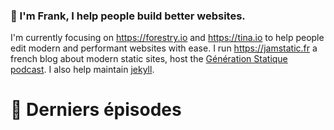 ### 👋 I'm Frank, I help people build better websites.

I'm currently focusing on https://forestry.io and https://tina.io to help people edit modern and performant websites with ease. I run https://jamstatic.fr a french blog about modern static sites, host the [Génération Statique podcast](https://anchor.fm/jamstatic). I also help maintain [jekyll](https://jekyllrb.com).

# 📩 Derniers épisodes
<!-- BLOG-POST-LIST:START -->
<!-- BLOG-POST-LIST:END -->

